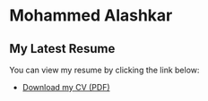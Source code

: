 # Mohammed Alashkar
## My Latest Resume

You can view my resume by clicking the link below:

- [Download my CV (PDF)](https://apricot-eve-23.tiiny.site/CV.pdf)
